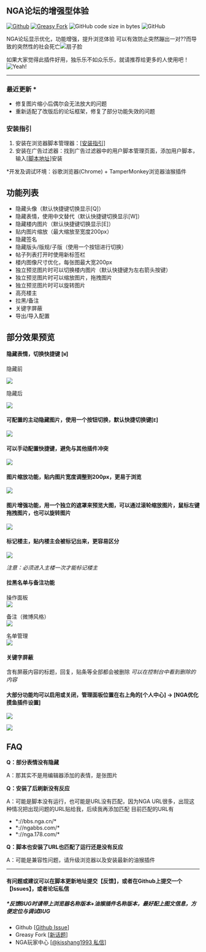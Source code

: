 ## NGA论坛的增强型体验
[![Github](https://img.shields.io/github/stars/kisshang1993/NGA-BBS-Script?label=Star&style=social)](https://github.com/kisshang1993/NGA-BBS-Script) [![Greasy Fork](https://img.shields.io/badge/Greasy%20Fork-NGA优化摸鱼体验-brightgreen)](https://greasyfork.org/zh-CN/scripts/393991-nga%E4%BC%98%E5%8C%96%E6%91%B8%E9%B1%BC%E4%BD%93%E9%AA%8C/) ![GitHub code size in bytes](https://img.shields.io/github/languages/code-size/kisshang1993/NGA-BBS-Script) ![GitHub](https://img.shields.io/github/license/kisshang1993/NGA-BBS-Script)

NGA论坛显示优化，功能增强，提升浏览体验
可以有效防止突然蹦出一对??而导致的突然性的社会死亡![扇子脸](https://pic.downk.cc/item/5ea7eb7ec2a9a83be5c6b56a.png)

如果大家觉得此插件好用，独乐乐不如众乐乐，就请推荐给更多的人使用吧！![Yeah!](https://pic.downk.cc/item/5ea7eb7ec2a9a83be5c6b565.png)


-------



### 最近更新 *
- 修复图片缩小后偶尔会无法放大的问题
- 重新适配了改版后的论坛框架，修复了部分功能失效的问题

### 安装指引

 1. 安装在浏览器脚本管理器：[[安装指引]](https://greasyfork.org/zh-CN/help/installing-user-scripts)
 2. 安装在广告过滤器：找到广告过滤器中的用户脚本管理页面，添加用户脚本，输入[[脚本地址]](https://greasyfork.org/scripts/393991-nga%E4%BC%98%E5%8C%96%E6%91%B8%E9%B1%BC%E4%BD%93%E9%AA%8C/code/NGA%E4%BC%98%E5%8C%96%E6%91%B8%E9%B1%BC%E4%BD%93%E9%AA%8C.user.js)安装

*开发及调试环境：谷歌浏览器(Chrome) + TamperMonkey浏览器油猴插件


## 功能列表
+ 隐藏头像（默认快捷键切换显示[Q]）
+ 隐藏表情，使用中文替代（默认快捷键切换显示[W]）
+ 隐藏楼内图片（默认快捷键切换显示[E]）
+ 贴内图片缩放（最大缩放至宽度200px）
+ 隐藏签名
+ 隐藏版头/版规/子版（使用一个按钮进行切换）
+ 帖子列表打开时使用新标签栏
+ 楼内图像尺寸优化，每张图最大宽200px
+ 独立预览图片时可以切换楼内图片（默认快捷键为左右箭头按键）
+ 独立预览图片时可以缩放图片，拖拽图片
+ 独立预览图片时可以旋转图片
+ 高亮楼主
+ 拉黑/备注
+ 关键字屏蔽
+ 导出/导入配置


## 部分效果预览
#### 隐藏表情，切换快捷键 [**`W`**]
隐藏前  

![](https://pic.superbed.cn/item/5e15a38876085c32896b70fb.jpg)

隐藏后  

![](https://pic.superbed.cn/item/5e15a38876085c32896b70f5.jpg)

#### 可配置的主动隐藏图片，使用一个按钮切换，默认快捷切换键[**`E`**]

![](https://pic.superbed.cn/item/5e15a38876085c32896b70fe.jpg)

#### 可以手动配置快捷键，避免与其他插件冲突
![](https://pic.downk.cc/item/5e71f828e83c3a1e3aec9e9e.png)

#### 图片缩放功能，贴内图片宽度调整到200px，更易于浏览

![](https://pic.superbed.cn/item/5e15a60d76085c32896bfc76.jpg)

#### 图片增强功能，用一个独立的遮罩来预览大图，可以通过滚轮缩放图片，鼠标左键拖拽图片，也可以旋转图片

![](https://pic.superbed.cn/item/5e15a60d76085c32896bfc78.jpg)

#### 标记楼主，贴内楼主会被标记出来，更容易区分

![](https://pic.superbed.cn/item/5e15a38876085c32896b70f2.jpg)

*注意：必须进入主楼一次才能标记楼主*

#### 拉黑名单与备注功能
操作面板  
![](https://pic.superbed.cn/item/5e15a37176085c32896b6e68.jpg)

备注（微博风格）  
![](https://pic.downk.cc/item/5e181f5b7f9a96fec152409b.jpg)

名单管理  
![](https://pic.superbed.cn/item/5e15a37176085c32896b6e64.jpg)


#### 关键字屏蔽
含有屏蔽内容的标题，回复，贴条等全部都会被删除
*可以在控制台中看到删除的内容*


#### 大部分功能均可以启用或关闭，管理面板位置在右上角的[个人中心] -> [NGA优化摸鱼插件设置]

![](https://pic.superbed.cn/item/5e15a38876085c32896b7100.jpg)

![](https://pic.downk.cc/item/5e71f828e83c3a1e3aec9e93.png)




## FAQ
**Q：部分表情没有隐藏**

A：那其实不是用编辑器添加的表情，是张图片

**Q：安装了后刷新没有反应**

A：可能是脚本没有运行，也可能是URL没有匹配，因为NGA URL很多，出现这种情况把出现问题的URL贴给我，后续我再添加匹配
目前匹配的URL有
+ \*://bbs.nga.cn/\*
+ \*://ngabbs.com/\*
+ \*://nga.178.com/\*

**Q：脚本也安装了URL也匹配了运行还是没有反应**

A：可能是兼容性问题，请升级浏览器以及安装最新的油猴插件


--------

#### 有问题或建议可以在脚本更新地址提交【反馈】，或者在Github上提交一个【Issues】，或者论坛私信
##### *反馈BUG时请带上浏览器名称版本+油猴插件名称版本，最好配上图文信息，方便定位与调试BUG
- Github [[Github Issue](https://github.com/kisshang1993/NGA-BBS-Script/issues)]
- Greasy Fork [[新话题](https://greasyfork.org/zh-CN/forum/post/discussion?script=393991&locale=zh-CN)]
- NGA玩家中心  [[@kisshang1993 私信](https://ngabbs.com/nuke.php?func=ucp&uid=9034572)]